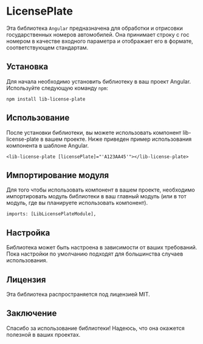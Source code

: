 # LicensePlate

Эта библиотека `Angular` предназначена для обработки и отрисовки государственных номеров автомобилей. Она принимает строку с гос номером в качестве входного параметра и отображает его в формате, соответствующем стандартам.

## Установка
Для начала необходимо установить библиотеку в ваш проект Angular. Используйте следующую команду `npm`:

`npm install lib-license-plate`

## Использование
После установки библиотеки, вы можете использовать компонент lib-license-plate в вашем проекте. Ниже приведен пример использования компонента в шаблоне Angular.

`<lib-license-plate [licensePlate]="'А123АА45'"></lib-license-plate>`

## Импортирование модуля
Для того чтобы использовать компонент в вашем проекте, необходимо импортировать модуль библиотеки в ваш главный модуль (или в тот модуль, где вы планируете использовать компонент).

`imports: [LibLicensePlateModule],`

## Настройка
Библиотека может быть настроена в зависимости от ваших требований. Пока настройки по умолчанию подходят для большинства случаев использования.

## Лицензия
Эта библиотека распространяется под лицензией MIT.

## Заключение
Спасибо за использование библиотеки! Надеюсь, что она окажется полезной в ваших проектах.

